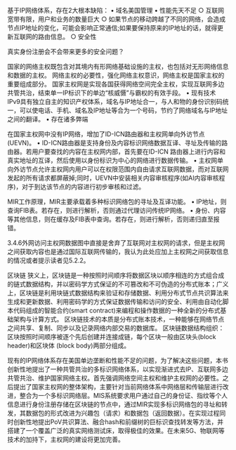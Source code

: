 基于IP网络体系，存在2大根本缺陷：
	• 域名美国管理
	• 性能先天不足
		○ 互联网宽带有限，用户和业务的数量巨大
		○ 如果节点的移动跨越了不同的网络，会造成节点IP地址的变化，可能会影响正常通信;如果要保持原来的IP地址的话，就得更新互联网的路由信息。
		○ 安全性
		

真实身份注册会不会带来更多的安全问题？


国家的网络主权既包含对其境内有形网络基础设施的主权，也包括对无形网络信息和数据的主权。
网络主权的必要性，强化网络主权意识，网络主权是国家主权的重要组成部分。
国家主权网是实现各国获得网络空间完全主权，实现互联网多边共管共治，结束单一IP标识下的单边“核威慑”与霸权的有效手段。
	• 现有技术IPv9具有独立自主的知识产权体系，域名与IP地址合一，与人和物的身份识别码统一，可以使电话、手机、域名及IP地址等合为一个号码，节约了网络域名与IP地址之间的翻译。
	• 存在诸多弊端


在国家主权网中没有IP网络，增加了ID-ICN路由器和主权网单向外访节点(UEVN)。
	• ID-ICN路由器是支持身份及内容标识网络数据互译、寻址及传输的路由器。若用户要查找的内容在主权网内部，首先要在ID-ICN 路由器上进行内容和真实地址的互译，然后使用以身份标识为中心的网络进行数据传输。
	• 主权网单向外访节点允许主权网内用户可以在权限范围内自由请求互联网数据，而对互联网发起的所有请求都屏蔽掉;同时，UEVN中安装相关内容审核程序(如AI内容审核程序)，对于到达该节点的内容进行初步审核和过滤。

MIR工作原理，MIR主要承载着多种标识网络包的寻址及互译功能。
	• IP地址，则查询FIB表。若存在，则进行解析，否则通过代理访问传统IP网络。
	• 身份、内容等其他信息，则在缓存及FIB表中查询。若存在，则进行解析，否则递归直至报错。



3.4.6外网访问主权网数据图中直接是舍弃了互联网对主权网的请求，但是主权网之间获取内容也是通过国际互联网传输的，我认为此处应加上主权网之间获取信息的情况或者提示读者见5.2.2。




区块链
狭义上，区块链是一种按照时间顺序将数据区块以顺序相连的方式组合成的链式数据结构，并以密码学方式保证的不可篡改和不可伪造的分布式账本；广义上，区块链是利用块链式数据结构来验证和存储数据、利用分布式节点共识算法来生成和更新数据、利用密码学的方式保证数据传输和访问的安全、利用由自动化脚本代码组成的智能合约(smart contract)来编程和操作数据的一种全新的分布式基础架构与计算方式。
区块链技术的本质是分布式账本技术，一种能够在网络节点之间共享、复制、同步以及记录网络内部交易的数据库。
区块链数据结构组织：区块按照时间顺序被逐个先后创建并连接成链，每个区块一般由区块头(block header)和区块体 (block body)两部分组成。


现有的IP网络体系存在美国单边垄断和性能不足的问题，为了解决这些问题，本书创新性地提出了一种共管共治的多标识网络体系，以实现渐进式去IP、互联网多边共管共治、维护国家网络主权。首先强调网络空间主权和维护主权网的必要性。之后提出了国家主权网的整体架构，主要针对当前网络体系中网络层和传输层进行改进，整合为一个多标识网络层。MIS系统要求用户通过自己的身份证、指纹等个人信息进行身份注册存储在区块链的节点中，通过MIR实现多标识网络包的寻址和转发，其数据包的形式改进为兴趣包（请求）和数据包（返回数据）。在实现过程同时创新性地提出PoV共识算法、融合hash和前缀树的巨标识查找转发等方法，并搭建了一个覆盖广泛的真实网络测试床，取得极佳的效果。在未来5G、物联网等技术的加持下，主权网的建设将更加完善。

